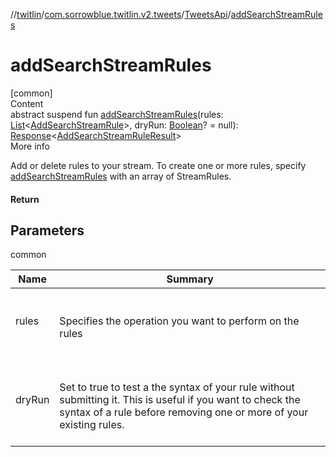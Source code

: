 //[twitlin](../../index.md)/[com.sorrowblue.twitlin.v2.tweets](../index.md)/[TweetsApi](index.md)/[addSearchStreamRules](add-search-stream-rules.md)



# addSearchStreamRules  
[common]  
Content  
abstract suspend fun [addSearchStreamRules](add-search-stream-rules.md)(rules: [List](https://kotlinlang.org/api/latest/jvm/stdlib/kotlin.collections/-list/index.html)<[AddSearchStreamRule](../../com.sorrowblue.twitlin.v2.objects/-add-search-stream-rule/index.md)>, dryRun: [Boolean](https://kotlinlang.org/api/latest/jvm/stdlib/kotlin/-boolean/index.html)? = null): [Response](../../com.sorrowblue.twitlin.v2/-response/index.md)<[AddSearchStreamRuleResult](../../com.sorrowblue.twitlin.v2.objects/-add-search-stream-rule-result/index.md)>  
More info  


Add or delete rules to your stream. To create one or more rules, specify [addSearchStreamRules](add-search-stream-rules.md) with an array of StreamRules.



#### Return  


## Parameters  
  
common  
  
|  Name|  Summary| 
|---|---|
| <a name="com.sorrowblue.twitlin.v2.tweets/TweetsApi/addSearchStreamRules/#kotlin.collections.List[com.sorrowblue.twitlin.v2.objects.AddSearchStreamRule]#kotlin.Boolean?/PointingToDeclaration/"></a>rules| <a name="com.sorrowblue.twitlin.v2.tweets/TweetsApi/addSearchStreamRules/#kotlin.collections.List[com.sorrowblue.twitlin.v2.objects.AddSearchStreamRule]#kotlin.Boolean?/PointingToDeclaration/"></a><br><br>Specifies the operation you want to perform on the rules<br><br>
| <a name="com.sorrowblue.twitlin.v2.tweets/TweetsApi/addSearchStreamRules/#kotlin.collections.List[com.sorrowblue.twitlin.v2.objects.AddSearchStreamRule]#kotlin.Boolean?/PointingToDeclaration/"></a>dryRun| <a name="com.sorrowblue.twitlin.v2.tweets/TweetsApi/addSearchStreamRules/#kotlin.collections.List[com.sorrowblue.twitlin.v2.objects.AddSearchStreamRule]#kotlin.Boolean?/PointingToDeclaration/"></a><br><br>Set to true to test a the syntax of your rule without submitting it. This is useful if you want to check the syntax of a rule before removing one or more of your existing rules.<br><br>
  
  



